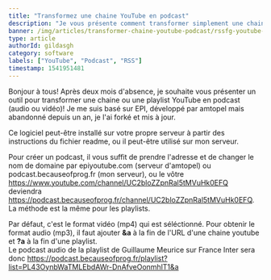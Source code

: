 ```yaml
---
title: "Transformez une chaine YouTube en podcast"
description: "Je vous présente comment transformer simplement une chaine YouTube en podcast audio ou vidéo dans ce nouveau billet."
banner: /img/articles/transformer-chaine-youtube-podcast/rssfg-youtube-350-1.png
type: article
authorId: gildasgh
category: software
labels: ["YouTube", "Podcast", "RSS"]
timestamp: 1541951481
---
```


Bonjour à tous! Après deux mois d'absence, je souhaite vous présenter un outil pour transformer une chaine ou une playlist YouTube en podcast (audio ou vidéo)! Je me suis basé sur EPI, développé par amtopel mais abandonné depuis un an, je l'ai forké et mis à jour.

 Ce logiciel peut-être installé sur votre propre serveur à partir des instructions du fichier readme, ou il peut-être utilisé sur mon serveur.

 Pour créer un podcast, il vous suffit de prendre l'adresse et de changer le nom de domaine par epiyoutube.com (serveur d'amtopel) ou podcast.becauseofprog.fr (mon serveur), ou le vôtre  
 <https://www.youtube.com/channel/UC2bloZZpnRal5tMVuHk0EFQ> deviendra <https://podcast.becauseofprog.fr/channel/UC2bloZZpnRal5tMVuHk0EFQ>. La méthode est la même pour les playlists.

 Par défaut, c'est le format vidéo (mp4) qui est séléctionné. Pour obtenir le format audio (mp3), il faut ajouter **&a** à la fin de l'URL d'une chaine youtube et **?a** à la fin d'une playlist.  
 Le podcast audio de la playlist de Guillaume Meurice sur France Inter sera donc <https://podcast.becauseofprog.fr/playlist?list=PL43OynbWaTMLEbdAWr-DnAfveOonmhlT1&a>
